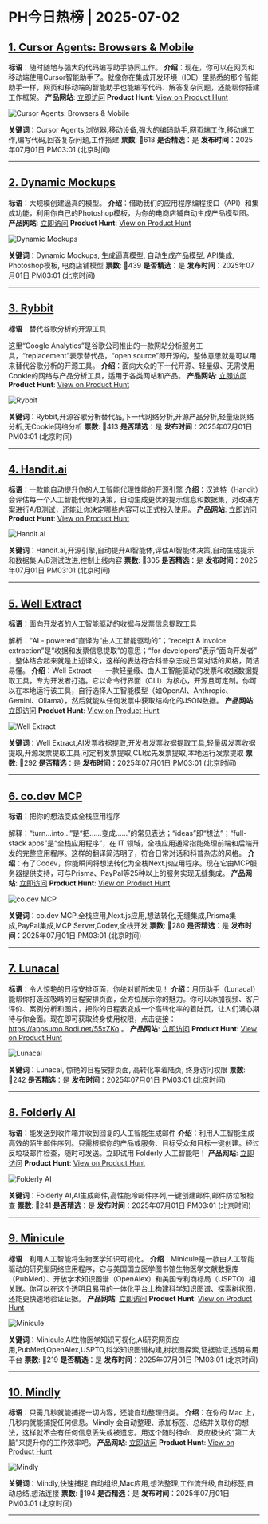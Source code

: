 # PH今日热榜 | 2025-07-02

## [1. Cursor Agents: Browsers & Mobile](https://www.producthunt.com/products/cursor?utm_campaign=producthunt-api&utm_medium=api-v2&utm_source=Application%3A+dev+%28ID%3A+189358%29)
**标语**：随时随地与强大的代码编写助手协同工作。
**介绍**：现在，你可以在网页和移动端使用Cursor智能助手了。就像你在集成开发环境（IDE）里熟悉的那个智能助手一样，网页和移动端的智能助手也能编写代码、解答复杂问题，还能帮你搭建工作框架。
**产品网站**: [立即访问](https://www.producthunt.com/r/ISDUMVKQW62ANH?utm_campaign=producthunt-api&utm_medium=api-v2&utm_source=Application%3A+dev+%28ID%3A+189358%29)
**Product Hunt**: [View on Product Hunt](https://www.producthunt.com/products/cursor?utm_campaign=producthunt-api&utm_medium=api-v2&utm_source=Application%3A+dev+%28ID%3A+189358%29)

![Cursor Agents: Browsers & Mobile](https://ph-files.imgix.net/c0329424-99f4-4df6-a329-013bb4a3b50c.png?auto=format)

**关键词**：Cursor Agents,浏览器,移动设备,强大的编码助手,网页端工作,移动端工作,编写代码,回答复杂问题,工作搭建
**票数**: 🔺618
**是否精选**：是
**发布时间**：2025年07月01日 PM03:01 (北京时间)

---

## [2. Dynamic Mockups](https://www.producthunt.com/products/dynamic-mockups?utm_campaign=producthunt-api&utm_medium=api-v2&utm_source=Application%3A+dev+%28ID%3A+189358%29)
**标语**：大规模创建逼真的模型。
**介绍**：借助我们的应用程序编程接口（API）和集成功能，利用你自己的Photoshop模板，为你的电商店铺自动生成产品模型图。
**产品网站**: [立即访问](https://www.producthunt.com/r/GKQN2EOZDOAOED?utm_campaign=producthunt-api&utm_medium=api-v2&utm_source=Application%3A+dev+%28ID%3A+189358%29)
**Product Hunt**: [View on Product Hunt](https://www.producthunt.com/products/dynamic-mockups?utm_campaign=producthunt-api&utm_medium=api-v2&utm_source=Application%3A+dev+%28ID%3A+189358%29)

![Dynamic Mockups](https://ph-files.imgix.net/ea551682-8dc3-44cf-8a61-386acf61ae63.jpeg?auto=format)

**关键词**：Dynamic Mockups, 生成逼真模型, 自动生成产品模型, API集成, Photoshop模板, 电商店铺模型
**票数**: 🔺439
**是否精选**：是
**发布时间**：2025年07月01日 PM03:01 (北京时间)

---

## [3. Rybbit](https://www.producthunt.com/products/rybbit?utm_campaign=producthunt-api&utm_medium=api-v2&utm_source=Application%3A+dev+%28ID%3A+189358%29)
**标语**：替代谷歌分析的开源工具

这里“Google Analytics”是谷歌公司推出的一款网站分析服务工具，“replacement”表示替代品，“open source”即开源的，整体意思就是可以用来替代谷歌分析的开源工具。
**介绍**：面向大众的下一代开源、轻量级、无需使用Cookie的网络与产品分析工具，适用于各类网站和产品。
**产品网站**: [立即访问](https://www.producthunt.com/r/2T7R5QZGNJ7RM6?utm_campaign=producthunt-api&utm_medium=api-v2&utm_source=Application%3A+dev+%28ID%3A+189358%29)
**Product Hunt**: [View on Product Hunt](https://www.producthunt.com/products/rybbit?utm_campaign=producthunt-api&utm_medium=api-v2&utm_source=Application%3A+dev+%28ID%3A+189358%29)

![Rybbit](https://ph-files.imgix.net/6c82539d-128b-41f9-96e7-a93b49872e07.png?auto=format)

**关键词**：Rybbit,开源谷歌分析替代品,下一代网络分析,开源产品分析,轻量级网络分析,无Cookie网络分析
**票数**: 🔺413
**是否精选**：是
**发布时间**：2025年07月01日 PM03:01 (北京时间)

---

## [4. Handit.ai](https://www.producthunt.com/products/handit-ai?utm_campaign=producthunt-api&utm_medium=api-v2&utm_source=Application%3A+dev+%28ID%3A+189358%29)
**标语**：一款能自动提升你的人工智能代理性能的开源引擎
**介绍**：汉迪特（Handit）会评估每一个人工智能代理的决策，自动生成更优的提示信息和数据集，对改进方案进行A/B测试，还能让你决定哪些内容可以正式投入使用。
**产品网站**: [立即访问](https://www.producthunt.com/r/JJ2SVWH7QBL3KE?utm_campaign=producthunt-api&utm_medium=api-v2&utm_source=Application%3A+dev+%28ID%3A+189358%29)
**Product Hunt**: [View on Product Hunt](https://www.producthunt.com/products/handit-ai?utm_campaign=producthunt-api&utm_medium=api-v2&utm_source=Application%3A+dev+%28ID%3A+189358%29)

![Handit.ai](https://ph-files.imgix.net/5b7e97b5-f772-464d-a561-4bbac89fa16a.png?auto=format)

**关键词**：Handit.ai,开源引擎,自动提升AI智能体,评估AI智能体决策,自动生成提示和数据集,A/B测试改进,控制上线内容
**票数**: 🔺305
**是否精选**：是
**发布时间**：2025年07月01日 PM03:01 (北京时间)

---

## [5. Well Extract](https://www.producthunt.com/products/well-extract?utm_campaign=producthunt-api&utm_medium=api-v2&utm_source=Application%3A+dev+%28ID%3A+189358%29)
**标语**：面向开发者的人工智能驱动的收据与发票信息提取工具

解析：“AI - powered”直译为“由人工智能驱动的”；“receipt & invoice extraction”是“收据和发票信息提取”的意思；“for developers”表示“面向开发者” ，整体结合起来就是上述译文，这样的表达符合科普杂志或日常对话的风格，简洁易懂。
**介绍**：Well Extract——一款轻量级、由人工智能驱动的发票和收据数据提取工具，专为开发者打造。它以命令行界面（CLI）为核心，开源且可定制。你可以在本地运行该工具，自行选择人工智能模型（如OpenAI、Anthropic、Gemini、Ollama），然后就能从任何发票中获取结构化的JSON数据。
**产品网站**: [立即访问](https://www.producthunt.com/r/DDKUGAMW65M34S?utm_campaign=producthunt-api&utm_medium=api-v2&utm_source=Application%3A+dev+%28ID%3A+189358%29)
**Product Hunt**: [View on Product Hunt](https://www.producthunt.com/products/well-extract?utm_campaign=producthunt-api&utm_medium=api-v2&utm_source=Application%3A+dev+%28ID%3A+189358%29)

![Well Extract](https://ph-files.imgix.net/459fc11c-6eb7-4412-b576-05cf52a1afaa.png?auto=format)

**关键词**：Well Extract,AI发票收据提取,开发者发票收据提取工具,轻量级发票收据提取,开源发票提取工具,可定制发票提取,CLI优先发票提取,本地运行发票提取
**票数**: 🔺292
**是否精选**：是
**发布时间**：2025年07月01日 PM03:01 (北京时间)

---

## [6. co.dev MCP](https://www.producthunt.com/products/co-dev?utm_campaign=producthunt-api&utm_medium=api-v2&utm_source=Application%3A+dev+%28ID%3A+189358%29)
**标语**：把你的想法变成全栈应用程序

解释：“turn...into...”是“把……变成……”的常见表达；“ideas”即“想法”；“full-stack apps”是“全栈应用程序”，在 IT 领域，全栈应用通常指能处理前端和后端开发的完整应用程序。这样的翻译简洁明了，符合日常对话和科普杂志的风格。
**介绍**：有了Codev，你能瞬间将想法转化为全栈Next.js应用程序。现在它由MCP服务器提供支持，可与Prisma、PayPal等25种以上的服务实现无缝集成。
**产品网站**: [立即访问](https://www.producthunt.com/r/O6B7COCVPBJ6HG?utm_campaign=producthunt-api&utm_medium=api-v2&utm_source=Application%3A+dev+%28ID%3A+189358%29)
**Product Hunt**: [View on Product Hunt](https://www.producthunt.com/products/co-dev?utm_campaign=producthunt-api&utm_medium=api-v2&utm_source=Application%3A+dev+%28ID%3A+189358%29)

![co.dev MCP](https://ph-files.imgix.net/5a3baafb-7646-4bd3-a32c-fdaa28213e44.png?auto=format)

**关键词**：co.dev MCP,全栈应用,Next.js应用,想法转化,无缝集成,Prisma集成,PayPal集成,MCP Server,Codev,全栈开发
**票数**: 🔺280
**是否精选**：是
**发布时间**：2025年07月01日 PM03:01 (北京时间)

---

## [7. Lunacal](https://www.producthunt.com/products/lunacal?utm_campaign=producthunt-api&utm_medium=api-v2&utm_source=Application%3A+dev+%28ID%3A+189358%29)
**标语**：令人惊艳的日程安排页面，你绝对前所未见！
**介绍**：月历助手（Lunacal）能帮你打造超吸睛的日程安排页面，全方位展示你的魅力。你可以添加视频、客户评价、案例分析和图片，把你的日程表变成一个高转化率的着陆页，让人们满心期待与你会面。现在即可获取终身使用权限，点击链接：https://appsumo.8odi.net/55xZKo 。
**产品网站**: [立即访问](https://www.producthunt.com/r/QXDOBOL7KXCYP5?utm_campaign=producthunt-api&utm_medium=api-v2&utm_source=Application%3A+dev+%28ID%3A+189358%29)
**Product Hunt**: [View on Product Hunt](https://www.producthunt.com/products/lunacal?utm_campaign=producthunt-api&utm_medium=api-v2&utm_source=Application%3A+dev+%28ID%3A+189358%29)

![Lunacal](https://ph-files.imgix.net/64431916-2edc-4b46-922c-6bfddbd285f5.jpeg?auto=format)

**关键词**：Lunacal, 惊艳的日程安排页面, 高转化率着陆页, 终身访问权限
**票数**: 🔺242
**是否精选**：是
**发布时间**：2025年07月01日 PM03:01 (北京时间)

---

## [8. Folderly AI](https://www.producthunt.com/products/folderly-emailgen-ai?utm_campaign=producthunt-api&utm_medium=api-v2&utm_source=Application%3A+dev+%28ID%3A+189358%29)
**标语**：能发送到收件箱并收到回复的人工智能生成邮件
**介绍**：利用人工智能生成高效的陌生邮件序列。只需根据你的产品或服务、目标受众和目标一键创建。经过反垃圾邮件检查，随时可发送。立即试用 Folderly 人工智能吧！
**产品网站**: [立即访问](https://www.producthunt.com/r/TOIMAOCC3QQSPJ?utm_campaign=producthunt-api&utm_medium=api-v2&utm_source=Application%3A+dev+%28ID%3A+189358%29)
**Product Hunt**: [View on Product Hunt](https://www.producthunt.com/products/folderly-emailgen-ai?utm_campaign=producthunt-api&utm_medium=api-v2&utm_source=Application%3A+dev+%28ID%3A+189358%29)

![Folderly AI](https://ph-files.imgix.net/944778f7-4b71-49c7-b34a-c3202eaf80a1.jpeg?auto=format)

**关键词**：Folderly AI,AI生成邮件,高性能冷邮件序列,一键创建邮件,邮件防垃圾检查
**票数**: 🔺241
**是否精选**：是
**发布时间**：2025年07月01日 PM03:01 (北京时间)

---

## [9. Minicule](https://www.producthunt.com/products/minicule?utm_campaign=producthunt-api&utm_medium=api-v2&utm_source=Application%3A+dev+%28ID%3A+189358%29)
**标语**：利用人工智能将生物医学知识可视化。
**介绍**：Minicule是一款由人工智能驱动的研究型网络应用程序，它与美国国立医学图书馆生物医学文献数据库（PubMed）、开放学术知识图谱（OpenAlex）和美国专利商标局（USPTO）相关联。你可以在这个透明且易用的一体化平台上构建科学知识图谱、探索树状图，还能更快速地验证证据。
**产品网站**: [立即访问](https://www.producthunt.com/r/SNZ7C3FIZ56KCL?utm_campaign=producthunt-api&utm_medium=api-v2&utm_source=Application%3A+dev+%28ID%3A+189358%29)
**Product Hunt**: [View on Product Hunt](https://www.producthunt.com/products/minicule?utm_campaign=producthunt-api&utm_medium=api-v2&utm_source=Application%3A+dev+%28ID%3A+189358%29)

![Minicule](https://ph-files.imgix.net/273eeeea-0c68-4872-b7ea-ce210c00a7d4.jpeg?auto=format)

**关键词**：Minicule,AI生物医学知识可视化,AI研究网页应用,PubMed,OpenAlex,USPTO,科学知识图谱构建,树状图探索,证据验证,透明易用平台
**票数**: 🔺219
**是否精选**：是
**发布时间**：2025年07月01日 PM03:01 (北京时间)

---

## [10. Mindly ](https://www.producthunt.com/products/mindly-your-second-brain?utm_campaign=producthunt-api&utm_medium=api-v2&utm_source=Application%3A+dev+%28ID%3A+189358%29)
**标语**：只需几秒就能捕捉一切内容，还能自动整理归类。
**介绍**：在你的 Mac 上，几秒内就能捕捉任何信息。Mindly 会自动整理、添加标签、总结并关联你的想法，这样就不会有任何信息丢失或被遗忘。用这个随时待命、反应极快的“第二大脑”来提升你的工作效率吧。
**产品网站**: [立即访问](https://www.producthunt.com/r/MMSAIVNMBNFBG2?utm_campaign=producthunt-api&utm_medium=api-v2&utm_source=Application%3A+dev+%28ID%3A+189358%29)
**Product Hunt**: [View on Product Hunt](https://www.producthunt.com/products/mindly-your-second-brain?utm_campaign=producthunt-api&utm_medium=api-v2&utm_source=Application%3A+dev+%28ID%3A+189358%29)

![Mindly ](https://ph-files.imgix.net/2b39754f-905e-4dda-ae93-51365b773501.png?auto=format)

**关键词**：Mindly,快速捕捉,自动组织,Mac应用,想法整理,工作流升级,自动标签,自动总结,想法连接
**票数**: 🔺194
**是否精选**：是
**发布时间**：2025年07月01日 PM03:01 (北京时间)

---

